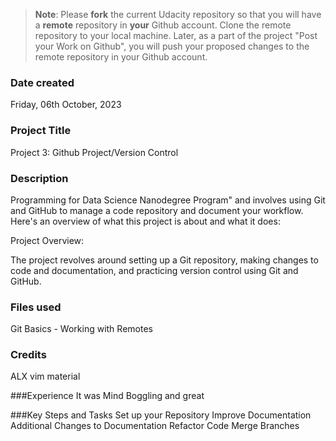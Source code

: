 >**Note**: Please **fork** the current Udacity repository so that you will have a **remote** repository in **your** Github account. Clone the remote repository to your local machine. Later, as a part of the project "Post your Work on Github", you will push your proposed changes to the remote repository in your Github account.

### Date created
Friday, 06th October, 2023

### Project Title
Project 3: Github Project/Version Control

### Description
Programming for Data Science Nanodegree Program" and involves using Git and GitHub to manage a code repository and document your workflow. Here's an overview of what this project is about and what it does:

Project Overview:

The project revolves around setting up a Git repository, making changes to code and documentation, and practicing version control using Git and GitHub.

### Files used
Git Basics - Working with Remotes

### Credits
ALX vim material

###Experience
It was Mind Boggling and great

###Key Steps and Tasks
Set up your Repository
Improve Documentation
Additional Changes to Documentation
Refactor Code
Merge Branches

